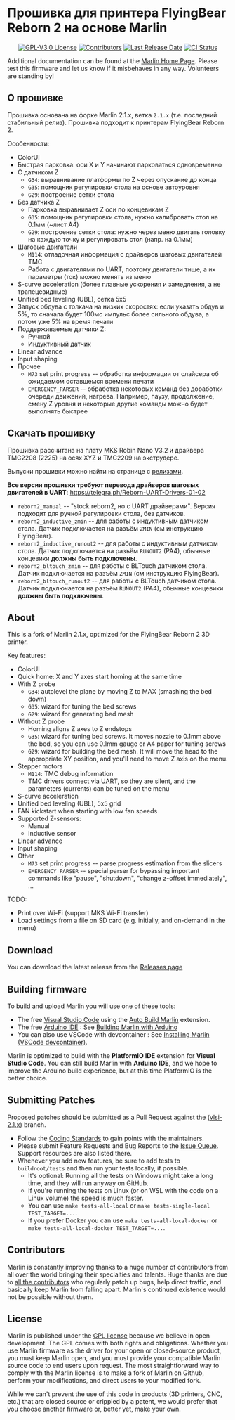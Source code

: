 # Прошивка для принтера FlyingBear Reborn 2 на основе Marlin

<p align="center">
    <a href="/LICENSE"><img alt="GPL-V3.0 License" src="https://img.shields.io/github/license/vlsi/reborn2-marlin.svg"></a>
    <a href="https://github.com/vlsi/reborn2-marlin/graphs/contributors"><img alt="Contributors" src="https://img.shields.io/github/contributors/vlsi/reborn2-marlin.svg"></a>
    <a href="https://github.com/vlsi/reborn2-marlin/releases"><img alt="Last Release Date" src="https://img.shields.io/github/release-date/vlsi/reborn2-marlin"></a>
    <a href="https://github.com/vlsi/reborn2-marlin/actions"><img alt="CI Status" src="https://github.com/vlsi/reborn2-marlin/actions/workflows/test-builds.yml/badge.svg"></a>
</p>

Additional documentation can be found at the [Marlin Home Page](https://marlinfw.org/).
Please test this firmware and let us know if it misbehaves in any way. Volunteers are standing by!

## О прошивке

Прошивка основана на форке Marlin 2.1.x, ветка `2.1.x` (т.е. последний стабильный релиз).
Прошивка подходит к принтерам FlyingBear Reborn 2.

Особенности:
* ColorUI
* Быстрая парковка: оси X и Y начинают парковаться одновременно
* С датчиком Z
  * `G34`: выравнивание платформы по Z через опускание до конца
  * `G35`: помощник регулировки стола на основе автоуровня
  * `G29`: построение сетки стола
* Без датчика Z
  * Парковка выравнивает Z оси по концевикам Z
  * `G35`: помощник регулировки стола, нужно калибровать стол на 0.1мм (~лист A4)
  * `G29`: построение сетки стола: нужно через меню двигать головку на каждую точку и регулировать стол (напр. на 0.1мм)
* Шаговые двигатели
  * `M114`: отладочная информация с драйверов шаговых двигателей TMC
  * Работа с двигателями по UART, поэтому двигатели тише, а их параметры (ток) можно менять из меню
* S-curve acceleration (более плавные ускорения и замедления, а не трапецевидные)
* Unified bed leveling (UBL), сетка 5x5
* Запуск обдува с толкача на низких скоростях: если указать обдув и 5%, то сначала будет 100мс импульс более сильного обдува, а потом уже 5% на время печати
* Поддерживаемые датчики Z:
  * Ручной
  * Индуктивный датчик
* Linear advance
* Input shaping
* Прочее
  * `M73` set print progress -- обработка информации от слайсера об ожидаемом оставшемся времени печати
  * `EMERGENCY_PARSER` -- обработка некоторых команд без доработки очереди движений, нагрева. Например, паузу, продолжение, смену Z уровня и некоторые другие команды можно будет выполнять быстрее 

## Скачать прошивку

Прошивка рассчитана на плату MKS Robin Nano V3.2 и драйвера TMC2208 (2225) на осях XYZ и TMC2209 на экструдере.

Выпуски прошивки можно найти на странице с [релизами](https://github.com/vlsi/reborn2-marlin/releases).

**Все версии прошивки требуют перевода драйверов шаговых двигателей в UART**: https://telegra.ph/Reborn-UART-Drivers-01-02

* `reborn2_manual` -- "stock reborn2, но с UART драйверами". Версия подходит для ручной регулировки стола, без датчиков.
* `reborn2_inductive_zmin` -- для работы с индуктивным датчиком стола. Датчик подключается на разъём `ZMIN` (см инструкцию FlyingBear).
* `reborn2_inductive_runout2` -- для работы с индуктивным датчиком стола. Датчик подключается на разъём `RUNOUT2` (PA4), обычные концевики **должны быть подключены**.
* `reborn2_bltouch_zmin` -- для работы с BLTouch датчиком стола. Датчик подключается на разъём `ZMIN` (см инструкцию FlyingBear).
* `reborn2_bltouch_runout2` -- для работы с BLTouch датчиком стола. Датчик подключается на разъём `RUNOUT2` (PA4), обычные концевики **должны быть подключены**.

## About

This is a fork of Marlin 2.1.x, optimized for the FlyingBear Reborn 2 3D printer.

Key features:
* ColorUI
* Quick home: X and Y axes start homing at the same time
* With Z probe
  * `G34`: autolevel the plane by moving Z to MAX (smashing the bed down)
  * `G35`: wizard for tuning the bed screws
  * `G29`: wizard for generating bed mesh
* Without Z probe
  * Homing aligns Z axes to Z endstops
  * `G35`: wizard for tuning bed screws. It moves nozzle to 0.1mm above the bed, so you can use 0.1mm gauge or A4 paper for tuning screws
  * `G29`: wizard for building the bed mesh. It will move the head to the appropriate XY position, and you'll need to move Z axis on the menu.
* Stepper motors
  * `M114`: TMC debug information
  * TMC drivers connect via UART, so they are silent, and the parameters (currents) can be tuned on the menu
* S-curve acceleration
* Unified bed leveling (UBL), 5x5 grid
* FAN kickstart when starting with low fan speeds
* Supported Z-sensors:
  * Manual
  * Inductive sensor
* Linear advance
* Input shaping
* Other
  * `M73` set print progress -- parse progress estimation from the slicers
  * `EMERGENCY_PARSER` -- special parser for bypassing important commands like "pause", "shutdown", "change z-offset immediately", ...

TODO:
* Print over Wi-Fi (support MKS Wi-Fi transfer)
* Load settings from a file on SD card (e.g. initially, and on-demand in the menu)

## Download

You can download the latest release from the [Releases page](https://github.com/vlsi/reborn2-marlin/releases)

## Building firmware

To build and upload Marlin you will use one of these tools:

- The free [Visual Studio Code](https://code.visualstudio.com/download) using the [Auto Build Marlin](https://marlinfw.org/docs/basics/auto_build_marlin.html) extension.
- The free [Arduino IDE](https://www.arduino.cc/en/main/software) : See [Building Marlin with Arduino](https://marlinfw.org/docs/basics/install_arduino.html)
- You can also use VSCode with devcontainer : See [Installing Marlin (VSCode devcontainer)](http://marlinfw.org/docs/basics/install_devcontainer_vscode.html).

Marlin is optimized to build with the **PlatformIO IDE** extension for **Visual Studio Code**. You can still build Marlin with **Arduino IDE**, and we hope to improve the Arduino build experience, but at this time PlatformIO is the better choice.

## Submitting Patches

Proposed patches should be submitted as a Pull Request against the ([vlsi-2.1.x](https://github.com/vlsi/reborn2-marlin/tree/vlsi-2.1.x)) branch.

- Follow the [Coding Standards](https://marlinfw.org/docs/development/coding_standards.html) to gain points with the maintainers.
- Please submit Feature Requests and Bug Reports to the [Issue Queue](https://github.com/vlsi/reborn2-marlin/issues/new/choose). Support resources are also listed there.
- Whenever you add new features, be sure to add tests to `buildroot/tests` and then run your tests locally, if possible.
  - It's optional: Running all the tests on Windows might take a long time, and they will run anyway on GitHub.
  - If you're running the tests on Linux (or on WSL with the code on a Linux volume) the speed is much faster.
  - You can use `make tests-all-local` or `make tests-single-local TEST_TARGET=...`.
  - If you prefer Docker you can use `make tests-all-local-docker` or `make tests-all-local-docker TEST_TARGET=...`.

## Contributors

Marlin is constantly improving thanks to a huge number of contributors from all over the world bringing their specialties and talents. Huge thanks are due to [all the contributors](https://github.com/vlsi/reborn2-marlin/graphs/contributors) who regularly patch up bugs, help direct traffic, and basically keep Marlin from falling apart. Marlin's continued existence would not be possible without them.

## License

Marlin is published under the [GPL license](/LICENSE) because we believe in open development. The GPL comes with both rights and obligations. Whether you use Marlin firmware as the driver for your open or closed-source product, you must keep Marlin open, and you must provide your compatible Marlin source code to end users upon request. The most straightforward way to comply with the Marlin license is to make a fork of Marlin on Github, perform your modifications, and direct users to your modified fork.

While we can't prevent the use of this code in products (3D printers, CNC, etc.) that are closed source or crippled by a patent, we would prefer that you choose another firmware or, better yet, make your own.
